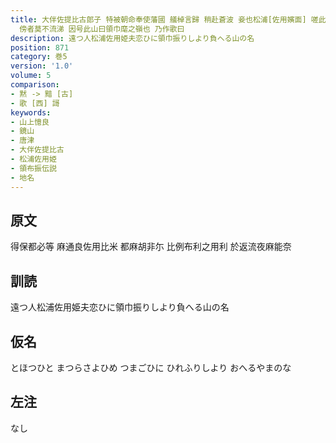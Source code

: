 ```yaml
---
title: 大伴佐提比古郎子 特被朝命奉使藩國 艤棹言歸 稍赴蒼波 妾也松浦[佐用嬪面] 嗟此別易 歎彼會難 即登高山之嶺 遥望離去之船 悵然断肝<黯>然銷魂 遂脱領巾麾之
  傍者莫不流涕 因号此山曰領巾麾之嶺也 乃作歌曰
description: 遠つ人松浦佐用姫夫恋ひに領巾振りしより負へる山の名
position: 871
category: 巻5
version: '1.0'
volume: 5
comparison:
- 黙 -> 黯 [古]
- 歌 [西] 謌
keywords:
- 山上憶良
- 鏡山
- 唐津
- 大伴佐提比古
- 松浦佐用姫
- 領布振伝説
- 地名
---
```


## 原文

得保都必等 麻通良佐用比米 都麻胡非尓 比例布利之用利 於返流夜麻能奈

## 訓読

遠つ人松浦佐用姫夫恋ひに領巾振りしより負へる山の名

## 仮名

とほつひと まつらさよひめ つまごひに ひれふりしより おへるやまのな

## 左注

なし
